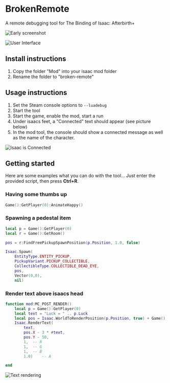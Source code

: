 # BrokenRemote
A remote debugging tool for The Binding of Isaac: Afterbirth+

![Early screenshot](http://i.imgur.com/7RFeRom.png)

![User Interface](https://puu.sh/tfig6/bb77592aae.png)

## Install instructions

1. Copy the folder "Mod" into your isaac mod folder
2. Rename the folder to "broken-remote"

## Usage instructions

1. Set the Steam console options to `--luadebug`
2. Start the tool
3. Start the game, enable the mod, start a run
4. Under isaacs feet, a "Connected" text should appear (see picture below)
5. In the mod tool, the console should show a connected message as well as the name of the character.

![Isaac is Connected](https://puu.sh/teMkw/2a0a0bd421.png)

## Getting started

Here are some examples what you can do with the tool... Just enter the provided script, then press **Ctrl+R**.

### Having some thumbs up

```lua
Game():GetPlayer(0):AnimateHappy()
```

### Spawning a pedestal item
```lua
local p = Game():GetPlayer(0)
local r = Game():GetRoom()

pos = r:FindFreePickupSpawnPosition(p.Position, 1.0, false)

Isaac.Spawn(
	EntityType.ENTITY_PICKUP,
	PickupVariant.PICKUP_COLLECTIBLE,
	CollectibleType.COLLECTIBLE_DEAD_EYE,
	pos,
	Vector(0,0),
	nil)
``` 

### Render text above isaacs head

```lua
function mod:MC_POST_RENDER()
	local p = Game():GetPlayer(0)
	local text = "Luck = " .. p.Luck
	local pos = Isaac.WorldToRenderPosition(p.Position, true) + Game():GetRoom():GetRenderScrollOffset()
	Isaac.RenderText(
		text,
		pos.X - 3 * #text, 
		pos.Y - 50,
		1,	-- R
		1,	-- G
		1,	-- B
		1.0)	-- A

end
```

![Text rendering](https://puu.sh/teN4c/1849c2765b.png)
